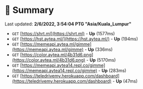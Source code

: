 # 📖 Summary
Last updated: **2/6/2022, 3:54:04 PTG "Asia/Kuala_Lumpur"**

- `GET` [https://shrt.ml](https://shrt.ml) - **Up** (1577ms)
- `GET` [https://hst.aytea.ml/](https://hst.aytea.ml/) - **Up** (194ms)
- `GET` [https://memeapi.aytea.ml/gimme](https://memeapi.aytea.ml/gimme) - **Up** (336ms)
- `GET` [https://color.aytea.ml/4b31d6.png](https://color.aytea.ml/4b31d6.png) - **Up** (5170ms)
- `GET` [https://memeapi.aytea14.repl.co/gimme](https://memeapi.aytea14.repl.co/gimme) - **Up** (283ms)
- `GET` [https://teledrivemy.herokuapp.com/dashboard](https://teledrivemy.herokuapp.com/dashboard) - **Up** (47ms)
